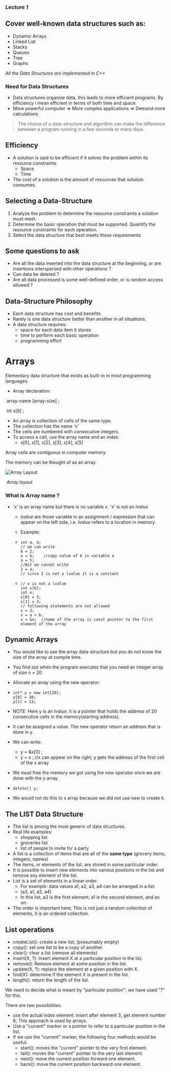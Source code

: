 ### _Lecture 1_

## Cover well-known data structures such as:

- Dynamic Arrays
- Linked List
- Stacks
- Queues
- Tree
- Graphs



_All the Data Structures are implemented in C++_



### Need for Data Structures

- Data structures organize data, this leads to more efficient programs. By efficiency i mean efficient in terms of both time and space.
- More powerful computer => More complex applications => Demand more calculations





> The choice of a data-structure and algorithm can make the difference between a program running in  a few seconds or many days.





## Efficiency

- A solution is said to be efficient if it solves the problem within its resource constraints.
  - Space
  - Time
- The cost of a solution is the amount of resources that solution consumes.





## Selecting a Data-Structure

1. Analyze the problem to determine the resource constraints a solution must meet.
2. Determine the basic operation that must be supported. Quantify the resource constraints for each operation.
3. Select the data structure that best meets these requirements





## Some questions to ask

- Are all the data inserted into the data structure at the beginning, or are insertions interspersed with other operations ?
- Can data be deleted ?
- Are all data processed is some well-defined order, or is random access allowed ?





## Data-Structure Philosophy

- Each  data structure has cost and benefits.
- Rarely is one data structure better than another in all situations.
- A data structure requires:
  - space for each data  item it stores
  - time to perform each basic operation
  - programming effort





# Arrays

Elementary data structure that exists as built-in in most programming languages.

- Array declaration: 

​		<data-type>  array-name [array-size] ;		

​		 int x[6] ;

- An array is  collection of cells of the same type.
- The collection has the name 'x'
- The cells are numbered with consecutive integers.
- To access a cell, use the array name and an index:
  - x[0], x[1], x[2], x[3], x[4], x[5]

Array cells are contiguous in computer memory.

The memory can be thought of as an array.

![Array Layout](https://imgur.com/j2IxQMx.png)

​	_Array layout_

### What is Array name ?

- 'x' is an array name but there is no variable x. 'x' is not an  _lvalue_

  - _lvalue_ are those variable in an assignment / expression that can appear on the left side, i.e. _lvalue_ refers to a location in memory.

  - Example: 

  - ```
    int a, b;
    // we can write
    b = 2;
    a = b;    //copy value of b in variable a
    a = 5;
    //Bit we cannot write
    2 = a;
    // since 2 is not a lvalue it is a constant
    ```

  - ```
    // x is not a lvalue
    int x[6];
    int n;
    x[0] = 5;
    x[1] = 2;
    // following statements are not allowed
    x = 3;
    x = a + b;
    x = &n;  //name of the array is const pointer to the first element of the array
    ```



## Dynamic Arrays

- You would like to use the array data-structure but you do not know the size of the array at compile time.

- You find out when the program executes that you need an integer array of size n = 20

- Allocate an array using the new operator:

- ```
  int* y = new int[20];
  y[0] = 10;
  y[1] = 13;
  ```

- NOTE: Here y is an _lvalue_; it is a pointer that holds the address of 20 consecutive cells in the memory(starting address).

- It can be assigned a value. The new operator return an address that is store in y.

- We can write:

  - y = &x[0] ;
  - y = x ;  //x can appear on the right; y gets the address of the first cell of the x array

- We must free the memory we got using the new operator once we are done with the y array.

- ```
  delete[] y;
  ```

- We would not do this to x array because we did not use new to create it.



## The LIST Data Structure

- The list is among the most generic of data structures.
- Real life examples:
  - shopping list
  - groceries list
  - list of people to invite for a party
- A list is a collection of items that are all of the __same type__ (grocery items, integers, names)
- The items, or elements of the list, are stored in some particular order.
- It is possible to insert new elements into various positions in the list and remove any element of the list.
- List is a set of elements in a linear order.
  - For example: data values a1, a2, a3, a4 can be arranged in a list:
  - (a3, a1, a2, a4)
  - In this list, a3 is the first element, a1 is the second element, and so on.
- The order is important here; This is not just a random collection of elements, it is an ordered collection.



## List operations

- createList(): create a new list; (presumably empty)
- copy(): set one list to be a copy of  another.
- clear(): clear a list (remove all elements)
- insert(X, ?): Insert element X at a particular position in the list.
- remove(): Remove element at some position in the list.
- update(X, ?): replace the element at a given position with X.
- find(X): determine if the element X is present in the list.
- length(): return the length of the list.



We need to decide what is meant by "particular position"; we have used "?" for this.

There are two possibilities.

- use the actual index element: insert after element 3, get element number 6; This approach is used by arrays.
- Use a "current" marker or a pointer to refer to a particular position in the list.
- If we use the "current" marker, the following four methods would be useful:
  - start(): moves the "current" pointer to the very first element.
  - tail(): moves the "current" pointer to the very last element.
  - next(): move the current position forward one element.
  - back(): move the current position backward one element.



